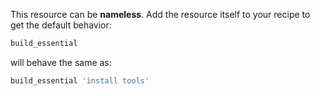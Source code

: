 This resource can be **nameless**. Add the resource itself to your
recipe to get the default behavior:

``` ruby
build_essential
```

will behave the same as:

``` ruby
build_essential 'install tools'
```